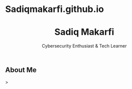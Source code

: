 # Sadiqmakarfi.github.io
<!DOCTYPE html>
<html lang="en">
<head>
  <meta charset="UTF-8" />
  <meta name="viewport" content="width=device-width, initial-scale=1.0"/>
  <title>Sadiq Makarfi - Portfolio</title>
  <link rel="stylesheet" href="style.css" />
</head>
<body>
  <header>
    <h1>Sadiq Makarfi</h1>
    <p>Cybersecurity Enthusiast & Tech Learner</p>
  </header>

  <section class="about">
    <h2>About Me</h2>>

